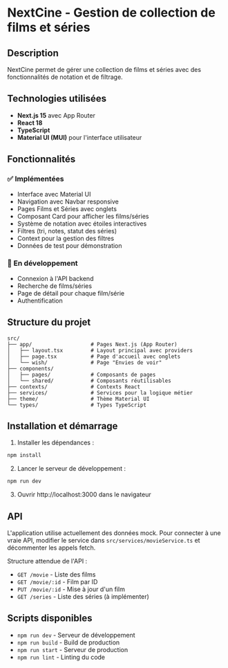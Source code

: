 # NextCine - Gestion de collection de films et séries

## Description

NextCine permet de gérer une collection de films et séries avec des fonctionnalités de notation et de filtrage.

## Technologies utilisées

- **Next.js 15** avec App Router
- **React 18**
- **TypeScript**
- **Material UI (MUI)** pour l'interface utilisateur

## Fonctionnalités

### ✅ Implémentées
- Interface avec Material UI
- Navigation avec Navbar responsive
- Pages Films et Séries avec onglets
- Composant Card pour afficher les films/séries
- Système de notation avec étoiles interactives
- Filtres (tri, notes, statut des séries)
- Context pour la gestion des filtres
- Données de test pour démonstration

### 🔄 En développement
- Connexion à l'API backend
- Recherche de films/séries
- Page de détail pour chaque film/série
- Authentification

## Structure du projet

```
src/
├── app/                   # Pages Next.js (App Router)
│   ├── layout.tsx         # Layout principal avec providers
│   ├── page.tsx           # Page d'accueil avec onglets
│   └── wish/              # Page "Envies de voir"
├── components/
│   ├── pages/             # Composants de pages
│   └── shared/            # Composants réutilisables
├── contexts/              # Contexts React
├── services/              # Services pour la logique métier
├── theme/                 # Thème Material UI
└── types/                 # Types TypeScript
```

## Installation et démarrage

1. Installer les dépendances :
```bash
npm install
```

2. Lancer le serveur de développement :
```bash
npm run dev
```

3. Ouvrir http://localhost:3000 dans le navigateur

## API

L'application utilise actuellement des données mock.
Pour connecter à une vraie API, modifier le service dans `src/services/movieService.ts` et décommenter les appels fetch.

Structure attendue de l'API :
- `GET /movie` - Liste des films
- `GET /movie/:id` - Film par ID
- `PUT /movie/:id` - Mise à jour d'un film
- `GET /series` - Liste des séries (à implémenter)

## Scripts disponibles

- `npm run dev` - Serveur de développement
- `npm run build` - Build de production
- `npm run start` - Serveur de production
- `npm run lint` - Linting du code
